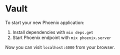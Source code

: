 # Vault

To start your new Phoenix application:

1. Install dependencies with `mix deps.get`
2. Start Phoenix endpoint with `mix phoenix.server`

Now you can visit `localhost:4000` from your browser.
